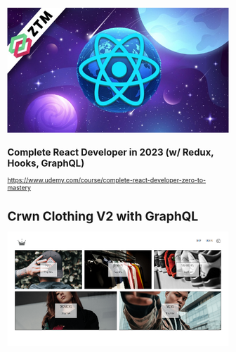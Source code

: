![MZTM](/ztm-react.jpg)

## Complete React Developer in 2023 (w/ Redux, Hooks, GraphQL)

https://www.udemy.com/course/complete-react-developer-zero-to-mastery

# Crwn Clothing V2 with GraphQL

![Crwn Clothing V2 with GraphQL](/preview.png)
